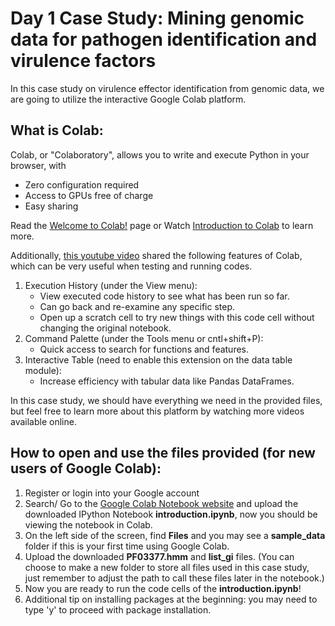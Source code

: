 # Day 1 Case Study: Mining genomic data for pathogen identification and virulence factors
In this case study on virulence effector identification from genomic data, we are going to utilize the interactive Google Colab platform. 

## What is Colab:
Colab, or "Colaboratory", allows you to write and execute Python in your browser, with 
- Zero configuration required
- Access to GPUs free of charge
- Easy sharing

Read the [Welcome to Colab!](https://colab.research.google.com/#scrollTo=Nma_JWh-W-IF) page or Watch [Introduction to Colab](https://www.youtube.com/watch?v=inN8seMm7UI) to learn more.

Additionally, [this youtube video](https://www.youtube.com/watch?v=rNgswRZ2C1Y) shared the following features of Colab, which can be very useful when testing and running codes.
  1. Execution History (under the View menu):
     - View executed code history to see what has been run so far.
     - Can go back and re-examine any specific step.
     - Open up a scratch cell to try new things with this code cell without changing the original notebook.
  2. Command Palette (under the Tools menu or cntl+shift+P):
     - Quick access to search for functions and features.
  3. Interactive Table (need to enable this extension on the data table module):
     - Increase efficiency with tabular data like Pandas DataFrames.

In this case study, we should have everything we need in the provided files, but feel free to learn more about this platform by watching more videos available online.

## How to open and use the files provided (for new users of Google Colab):
1. Register or login into your Google account
2. Search/ Go to the [Google Colab Notebook website](https://colab.research.google.com/notebook) and upload the downloaded IPython Notebook **introduction.ipynb**, now you should be viewing the notebook in Colab.
3. On the left side of the screen, find **Files** and you may see a **sample_data** folder if this is your first time using Google Colab.
4. Upload the downloaded **PF03377.hmm** and **list_gi** files. (You can choose to make a new folder to store all files used in this case study, just remember to adjust the path to call these files later in the notebook.)
5. Now you are ready to run the code cells of the **introduction.ipynb**!
6. Additional tip on installing packages at the beginning: you may need to type 'y' to proceed with package installation.
